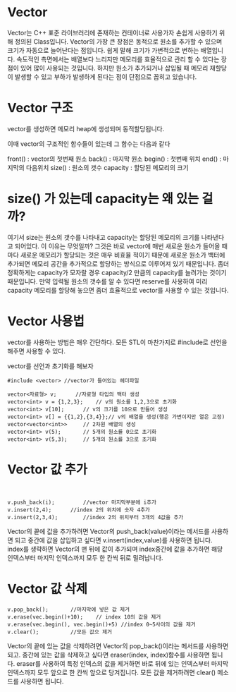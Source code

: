 # Vector

Vector는 C++ 표준 라이브러리에 존재하는 컨테이너로 사용가자 손쉽게 사용하기 위해 정의된 Class입니다. Vector의 가장 큰 장점은 동적으로 원소를 추가할 수 있으며 크기가 자동으로 늘어난다는 점입니다. 쉽게 말해 크기가 가변적으로 변하는 배열입니다.
속도적인 측면에서는 배열보다 느리지만 메모리를 효율적으로 관리 할 수 있다는 장점이 있어 많이 사용되는 것입니다. 하지만 원소가 추가되거나 삽입될 때 메모리 재할당이 발생할 수 있고 부하가 발생하게 된다는 점이 단점으로 꼽히고 있습니다.

# Vector 구조

vector를 생성하면 메모리  heap에 생성되며 동적할당됩니다.

이때 vector의 구조적인 함수들이 있는데 그 함수는 다음과 같다

front() : vector의 첫번째 원소
back() : 마지막 원소
begin() : 첫번째 위치
end() : 마지막의 다음위치
size() : 원소의 갯수
capacity : 할당된 메모리의 크기

# size() 가 있는데 capacity는 왜 있는 걸까?

여기서 size는 원소의 갯수를 나타내고 capacity는 할당된 메모리의 크기를 나타낸다고 되어있다. 이 이유는 무엇일까?
그것은 바로 vector에 매번 새로운 원소가 들어올 때마다 새로운 메모리가 할당되는 것은 매우 비효율 적이기 때문에 새로운 원소가 백터에 추가되면 메모리 공간을 추가적으로 할당하는 방식으로 이루어져 있기 때문입니다.
좀더 정확하게는 capacity가 모자랄 경우 capacity/2 만큼의 capacity를 늘려가는 것이기 때문입니다. 만약 입력될 원소의 갯수를 알 수 있다면 reserve를 사용하여 미리 capacity 메모리를 할당해 놓으면 좀더 효율적으로 vector를 사용할 수 있는 것입니다.

# Vector 사용법

vector를 사용하는 방법은 매우 간단하다. 모든 STL이 마찬가지로 #include로 선언을 해주면 사용할 수 있다.

vector를 선언과 초기화를 해보자

```
#include <vector> //vector가 들어있는 헤더파일

vector<자료형> v; 		//자료형 타입의 백터 생성
vector<int> v = {1,2,3};	// v의 원소를 1,2,3으로 초기화
vector<int> v[10]; 		// v의 크기를 10으로 만들어 생성
vector<int> v[] = {{1,2},{3,4}};// v의 배열을 생성(행은 가변이지만 열은 고정)
vector<vector<int>> 	// 2차원 배열의 생성
vector<int> v(5); 		// 5개의 원소를 0으로 초기화
vector<int> v(5,3);		// 5개의 원소를 3으로 초기화
```

# Vector 값 추가
```


v.push_back(i); 		//vector 마지막부분에 i추가
v.insert(2,4);		//index 2의 위치에 숫자 4추가
v.insert(2,3,4);		//index 2의 위치부터 3개의 4값을 추가
```

Vector의 끝에 값을 추가하려면 Vector의 push_back(value)이라는 메서드를 사용하면 되고 중간에 값을 삽입하고 싶다면 v.insert(index,value)를 사용하면 됩니다. index를 생략하면 Vector의 맨 뒤에 값이 추가되며 index중간에 값을 추가하면 해당 인덱스부터 마지막 인덱스까지 모두 한 칸씩 뒤로 밀려납니다.

# Vector 값 삭제

```
v.pop_back();		//마지막에 넣은 값 제거
v.erase(vec.begin()+10);	// index 10의 값을 제거
v.erase(vec.begin(), vec.begin()+5) //index 0~5사이의 값을 제거
v.clear();			//모든 값으 제거

```

Vector의 끝에 있는 값을 삭제하려면 Vector의 pop_back()이라는 메서드를 사용하면 되고. 중간에 있는 값을 삭제하고 싶다면 eraser(index, index)함수를 사용하면 됩니다. eraser를 사용하여 특정 인덱스의 값을 제거하면 바로 뒤에 있는 인덱스부터 마지막 인덱스까지 모두 앞으로 한 칸씩 앞으로 당겨집니다. 모든 값을 제거하려면 clear() 메소드를 사용하면 됩니다.




